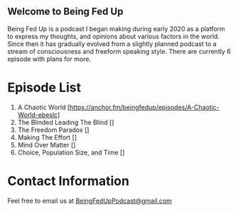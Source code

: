 ## Welcome to Being Fed Up

Being Fed Up is a podcast I began making during early 2020 as a platform to express my thoughts, and opinions about various factors in the world. Since then it has gradually evolved from a slightly planned podcast to a stream of consciousness and freeform speaking style. There are currently 6 episode with plans for more.

# Episode List
1. A Chaotic World [https://anchor.fm/beingfedup/episodes/A-Chaotic-World-ebeslc]
2. The Blinded Leading The Blind []
3. The Freedom Paradox []
4. Making The Effort []
5. Mind Over Matter []
6. Choice, Population Size, and Time []

# Contact Information
 Feel free to email us at BeingFedUpPodcast@gmail.com
